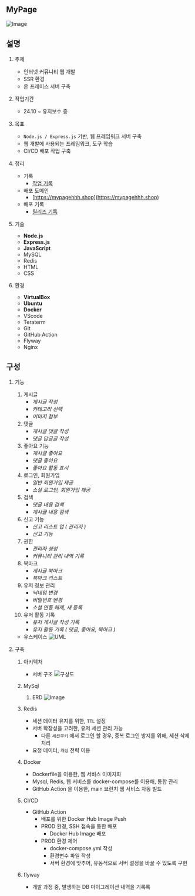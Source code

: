 ## MyPage
![Image](https://github.com/user-attachments/assets/d1dc5a31-fa07-4417-907f-3527df3baa77)


## 설명
1. 주제
    - 인터넷 커뮤니티 웹 개발
    - SSR 환경
    - 온 프레미스 서버 구축
      
2. 작업기간
    - 24.10 ~ 유지보수 중

3. 목표
    - `Node.js / Express.js` 기반, 웹 프레임워크 서버 구축
    - 웹 개발에 사용되는 프레임워크, 도구 학습
    - CI/CD 배포 작업 구축

4. 정리
    - 기록
        - [작업 기록](https://evening-adapter-5d0.notion.site/1061a3736ea580208a14e89c080b27fe?v=fff1a3736ea581bcb55d000c37d1d778)
    - 배포 도메인
        - [https://mypagehhh.shop](https://mypagehhh.shop)
    - 배포 기록
        - [릴리즈 기록](https://evening-adapter-5d0.notion.site/1a51a3736ea5806eafa7cb69bb064b64)

5. 기술 
   - **Node.js**
   - **Express.js**
   - **JavaScript**
   - MySQL
   - Redis
   - HTML
   - CSS

6. 환경
   - **VirtualBox**
   - **Ubuntu**
   - **Docker**
   - VScode
   - Teraterm 
   - Git
   - GitHub Action
   - Flyway
   - Nginx

## 구성

1. 기능
    1. 게시글
        - *게시글 작성*
        - *카테고리 선택*
        - *이미지 첨부*
    2. 댓글
        - *게시글 댓글 작성*
        - *댓글 답글글 작성*
    3. 좋아요 기능
        - *게시글 좋아요*
        - *댓글 좋아요*
        - *좋아요 활동 표시*
    5. 로그인, 회원가입
        - *일반 회원가입 제공*
        - *소셜 로그인, 회원가입 제공*
    6. 검색
        - *댓글 내용 검색*
        - *게시글 내용 검색*
    7. 신고 기능
        - *신고 리스트 업 ( 관리자 )*
        - *신고 기능*
    8. 권한 
        - *관리자 생성*
        - *커뮤니티 관리 내역 기록*
    9. 북마크
        - *게시글 북마크*
        - *북마크 리스트*
    10. 유저 정보 관리
        - *닉네임 변경*
        - *비밀번호 변경*
        - *소셜 연동 해제, 새 등록*
    11. 유저 활동 기록
        - *유저 게시글 작성 기록*
        - *유저 활동 기록 ( 댓글, 좋아요, 북마크 )*

    - 유스케이스
        ![UML](https://github.com/user-attachments/assets/ceba2ab5-0d16-4614-91fd-b155cf7fba3d)

2. 구축
         
    1. 아키텍처
       - 서버 구조
         ![구상도](https://github.com/user-attachments/assets/f6f23a1f-9a37-4aee-b503-93619b302d37) 

    2. MySql
       1. ERD
          ![Image](https://github.com/user-attachments/assets/55a105ff-5541-40cd-a543-2440bd7c079e)
    
    3. Redis
       - 세션 데이터 유지를 위한, `TTL` 설정
       - 서버 확장성을 고려한, 유저 세션 관리 가능
           - 다른 `세션쿠키` 에서 로그인 할 경우, 중복 로그인 방지를 위해, 세션 삭제 처리
       - 요청 데이터, `캐싱` 전략 이용

    4. Docker
       - Dockerfile을 이용한, 웹 서비스 이미지화
       - Mysql, Redis, 웹 서비스를 docker-compose를 이용해, 통합 관리
       - GitHub Action 을 이용한, main 브런치 웹 서비스 자동 빌드
    
    5. CI/CD
        - GitHub Action 
           - 배포를 위한 Docker Hub Image Push
           - PROD 환경, SSH 접속을 통한 배포
               - Docker Hub Image 배포
           - PROD 환경 제어
               - docker-compose.yml 작성
               - 환경변수 파일 작성
               - 서버 환경에 맞추어, 유동적으로 서버 설정을 바꿀 수 있도록 구현
   6. flyway
      - 개발 과정 중, 발생하는 DB 마이그레이션 내역을 기록록

